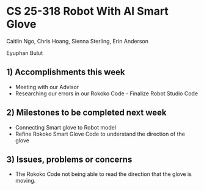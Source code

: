 # CS 25-318 Robot With AI Smart Glove

Caitlin Ngo, Chris Hoang, Sienna Sterling, Erin Anderson

Eyuphan Bulut

## 1) Accomplishments this week ##
   - Meeting with our Advisor
   - Researching our errors in our Rokoko Code
    - Finalize Robot Studio Code 

## 2) Milestones to be completed next week ##
   - Connecting Smart glove to Robot model
   - Refine Rokoko Smart Glove Code to understand the direction of the glove

## 3) Issues, problems or concerns ##
   - The Rokoko Code not being able to read the direction that the glove is moving.
